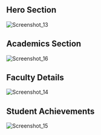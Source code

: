## Hero Section
![Screenshot_13](https://github.com/user-attachments/assets/3df100af-6bf1-4727-85df-0b2f18583226)

## Academics Section
![Screenshot_16](https://github.com/user-attachments/assets/5121c99d-b4bd-45e8-a813-734f13adfe6e)

## Faculty Details
![Screenshot_14](https://github.com/user-attachments/assets/84ef62a8-8845-42c7-b63f-85e67f2df4de)

## Student Achievements
![Screenshot_15](https://github.com/user-attachments/assets/690a3b35-f276-4cfe-8c24-116d6e6d124e)


